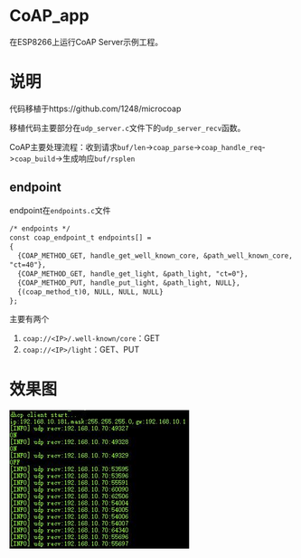 # CoAP_app

在ESP8266上运行CoAP Server示例工程。

# 说明

代码移植于https://github.com/1248/microcoap

移植代码主要部分在`udp_server.c`文件下的`udp_server_recv`函数。

CoAP主要处理流程：收到请求`buf/len`->`coap_parse`->`coap_handle_req`->`coap_build`->生成响应`buf/rsplen`

## endpoint

endpoint在`endpoints.c`文件

```
/* endpoints */
const coap_endpoint_t endpoints[] =
{
  {COAP_METHOD_GET, handle_get_well_known_core, &path_well_known_core, "ct=40"},
  {COAP_METHOD_GET, handle_get_light, &path_light, "ct=0"},
  {COAP_METHOD_PUT, handle_put_light, &path_light, NULL},
  {(coap_method_t)0, NULL, NULL, NULL}
};
```

主要有两个

1. `coap://<IP>/.well-known/core`：GET
2. `coap://<IP>/light`：GET、PUT

# 效果图
 
![CoAP](screenshot/CoAP.jpg)


